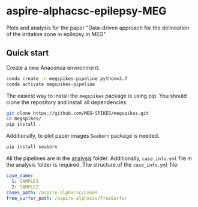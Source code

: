 # aspire-alphacsc-epilepsy-MEG
Plots and analysis for the paper "Data-driven approach for the delineation of the irritative zone in epilepsy in MEG"

## Quick start

Create a new Anaconda environment:

```bash
conda create -n megspikes-pipeline python=3.7
conda activate megspikes-pipeline
```

The easiest way to install the `megspikes` package is using pip. You should clone the repository and install all dependencies:

```bash
git clone https://github.com/MEG-SPIKES/megspikes.git
cd megspikes/
pip install .
```

Additionally, to plot paper images `Seaborn` package is needed.

```bash
pip install seaborn
```

All the pipelines are in the [analysis](analysis) folder. Additionally, `case_info.yml` file in the analysis folder is required. The structure of the `case_info.yml` file:

```yaml
case_name:
  1: SAMPLE1
  2: SAMPLE2
cases_path: /aspire-alphacsc/Cases
free_surfer_path: /aspire-alphacsc/FreeSurfer

```